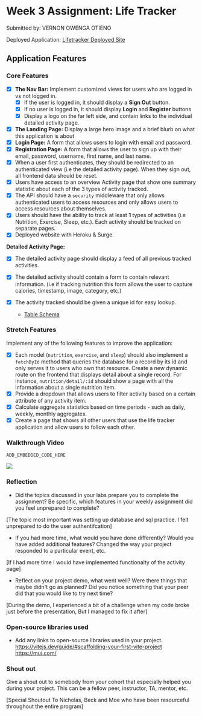 
# Week 3 Assignment: Life Tracker

Submitted by: VERNON OWENGA OTIENO

Deployed Application: [Lifetracker Deployed Site](https://lifetracker-vernon.herokuapp.com)

## Application Features

### Core Features

- [x] **The Nav Bar:** Implement customized views for users who are logged in vs not logged in.
  - [x] If the user is logged in, it should display a **Sign Out** button. 
  - [x] If no user is logged in, it should display **Login** and **Register** buttons
  - [x] Display a logo on the far left side, and contain links to the individual detailed activity page. 
- [x] **The Landing Page:** Display a large hero image and a brief blurb on what this application is about
- [x] **Login Page:** A form that allows users to login with email and password.
- [x] **Registration Page:** A form that allows the user to sign up with their email, password, username, first name, and last name.
- [x] When a user first authenticates, they should be redirected to an authenticated view (i.e the detailed activity page). When they sign out, all frontend data should be reset.
- [x] Users have access to an overview Activity page that show one summary statistic about each of the 3 types of activity tracked.
- [x] The API should have a `security` middleware that only allows authenticated users to access resources and only allows users to access resources about themselves. 
- [x] Users should have the ability to track at least **1** types of activities (i.e Nutrition, Exercise, Sleep, etc.). Each activity should be tracked on separate pages.
- [x] Deployed website with Heroku & Surge. 

**Detailed Activity Page:**
- [x] The detailed activity page should display a feed of all previous tracked activities.
- [x] The detailed activity should contain a form to contain relevant information. (i.e if tracking nutrition this form allows the user to capture calories, timestamp, image, category, etc.) 
- [x] The activity tracked should be given a unique id for easy lookup.
  
  * [Table Schema](https://github.com/thismustbevernon/lifetracker-starter/blob/main/backend/lifetracker-schema.sql) 

### Stretch Features

Implement any of the following features to improve the application:
- [x] Each model (`nutrition`, `exercise`, and `sleep`) should also implement a `fetchById` method that queries the database for a record by its id and only serves it to users who own that resource. Create a new dynamic route on the frontend that displays detail about a single record. For instance, `nutrition/detail/:id` should show a page with all the information about a single nutrition item.
- [x] Provide a dropdown that allows users to filter activity based on a certain attribute of any activity item.
- [x] Calculate aggregate statistics based on time periods - such as daily, weekly, monthly aggregates.
- [x] Create a page that shows all other users that use the life tracker application and allow users to follow each other.

### Walkthrough Video



`ADD_EMBEDDED_CODE_HERE`

![](https://media.giphy.com/media/dhs1wzVRBK5zO6d224/giphy.gif)



### Reflection

* Did the topics discussed in your labs prepare you to complete the assignment? Be specific, which features in your weekly assignment did you feel unprepared to complete?

[The topic most important was setting up database and sql practice. I felt unprepared to do the user authentifcation]

* If you had more time, what would you have done differently? Would you have added additional features? Changed the way your project responded to a particular event, etc.
  
[If I had more time I would have implemented functionalty of the activity page]

* Reflect on your project demo, what went well? Were there things that maybe didn't go as planned? Did you notice something that your peer did that you would like to try next time?

[During the demo, I experienced a bit of a challenge when my code broke just before the presentation, But I managed to fix it after]

### Open-source libraries used

- Add any links to open-source libraries used in your project.
https://vitejs.dev/guide/#scaffolding-your-first-vite-project
https://mui.com/


### Shout out

Give a shout out to somebody from your cohort that especially helped you during your project. This can be a fellow peer, instructor, TA, mentor, etc.

[Special Shoutout To Nicholas, Beck and Moe who have been resourceful throughout the entire program]


